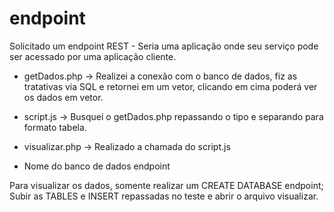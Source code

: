 # endpoint

Solicitado um endpoint REST - Seria uma aplicação onde seu serviço pode ser acessado por uma aplicação cliente.
 - getDados.php -> Realizei a conexão com o banco de dados, fiz as tratativas via SQL e retornei em um vetor, clicando em cima poderá ver os dados em vetor.
 - script.js -> Busquei o getDados.php repassando o tipo e separando para formato tabela.
 - visualizar.php -> Realizado a chamada do script.js 

- Nome do banco de dados endpoint

Para visualizar os dados, somente realizar um CREATE DATABASE endpoint;
Subir as TABLES e INSERT repassadas no teste e abrir o arquivo visualizar.
